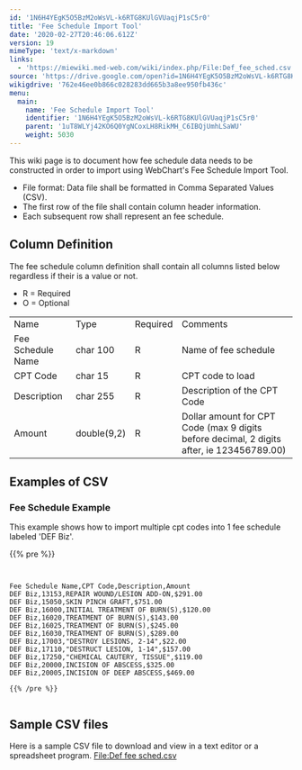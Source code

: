 ```yaml
---
id: '1N6H4YEgK5O5BzM2oWsVL-k6RTG8KUlGVUaqjP1sC5r0'
title: 'Fee Schedule Import Tool'
date: '2020-02-27T20:46:06.612Z'
version: 19
mimeType: 'text/x-markdown'
links:
  - 'https://miewiki.med-web.com/wiki/index.php/File:Def_fee_sched.csv'
source: 'https://drive.google.com/open?id=1N6H4YEgK5O5BzM2oWsVL-k6RTG8KUlGVUaqjP1sC5r0'
wikigdrive: '762e46ee0b866c028283dd665b3a8ee950fb436c'
menu:
  main:
    name: 'Fee Schedule Import Tool'
    identifier: '1N6H4YEgK5O5BzM2oWsVL-k6RTG8KUlGVUaqjP1sC5r0'
    parent: '1uT8WLYj42KO6Q0YgNCoxLH8RikMH_C6IBQjUmhLSaWU'
    weight: 5030
---
```

This wiki page is to document how fee schedule data needs to be constructed in order to import using WebChart's Fee Schedule Import Tool.
* File format: Data file shall be formatted in Comma Separated Values (CSV).
* The first row of the file shall contain column header information.
* Each subsequent row shall represent an fee schedule.

## **Column Definition**

The fee schedule column definition shall contain all columns listed below regardless if their is a value or not.
* R = Required
* O = Optional

<table>
<tr>
<td>Name</td>
<td>Type</td>
<td>Required</td>
<td>Comments</td>
</tr>
<tr>
<td>Fee Schedule Name</td>
<td>char 100</td>
<td>R</td>
<td>Name of fee schedule</td>
</tr>
<tr>
<td>CPT Code</td>
<td>char 15</td>
<td>R</td>
<td>CPT code to load</td>
</tr>
<tr>
<td>Description</td>
<td>char 255</td>
<td>R</td>
<td>Description of the CPT Code</td>
</tr>
<tr>
<td>Amount</td>
<td>double(9,2)</td>
<td>R</td>
<td>Dollar amount for CPT Code (max 9 digits before decimal, 2 digits after, ie 123456789.00)</td>
</tr>

</table>

## **Examples of CSV**


### **Fee Schedule Example**

This example shows how to import multiple cpt codes into 1 fee schedule labeled 'DEF Biz'.

{{% pre %}}
```


Fee Schedule Name,CPT Code,Description,Amount
DEF Biz,13153,REPAIR WOUND/LESION ADD-ON,$291.00
DEF Biz,15050,SKIN PINCH GRAFT,$751.00
DEF Biz,16000,INITIAL TREATMENT OF BURN(S),$120.00
DEF Biz,16020,TREATMENT OF BURN(S),$143.00
DEF Biz,16025,TREATMENT OF BURN(S),$245.00
DEF Biz,16030,TREATMENT OF BURN(S),$289.00
DEF Biz,17003,"DESTROY LESIONS, 2-14",$22.00
DEF Biz,17110,"DESTRUCT LESION, 1-14",$157.00
DEF Biz,17250,"CHEMICAL CAUTERY, TISSUE",$119.00
DEF Biz,20000,INCISION OF ABSCESS,$325.00
DEF Biz,20005,INCISION OF DEEP ABSCESS,$469.00

{{% /pre %}}


```

## **Sample CSV files**

Here is a sample CSV file to download and view in a text editor or a spreadsheet program.
[File:Def fee sched.csv](https://miewiki.med-web.com/wiki/index.php/File:Def_fee_sched.csv)
